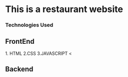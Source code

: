 <h1>This is a restaurant website </h1>
<h3>Technologies Used </h3>
<h2>FrontEnd</h2>
1. HTML
2.CSS
3.JAVASCRIPT
<<h2>Backend</h2>
